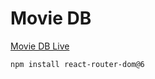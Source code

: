 # Movie DB

[Movie DB Live](https://react-movies-db-project.netlify.app/)


```sh
npm install react-router-dom@6
```
